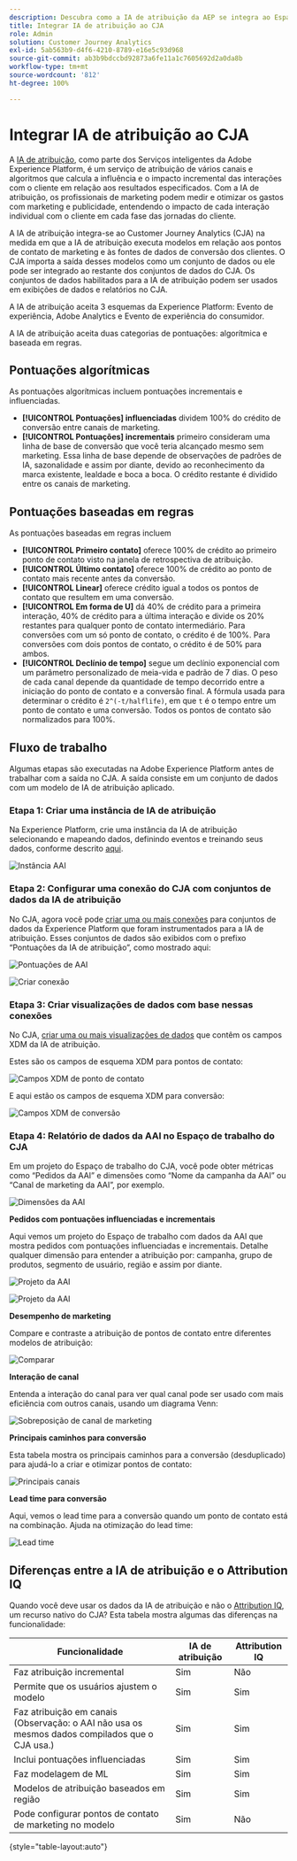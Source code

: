 ```yaml
---
description: Descubra como a IA de atribuição da AEP se integra ao Espaço de trabalho no CJA.
title: Integrar IA de atribuição ao CJA
role: Admin
solution: Customer Journey Analytics
exl-id: 5ab563b9-d4f6-4210-8789-e16e5c93d968
source-git-commit: ab3b9bdccbd92873a6fe11a1c7605692d2a0da8b
workflow-type: tm+mt
source-wordcount: '812'
ht-degree: 100%

---
```


# Integrar IA de atribuição ao CJA

A [IA de atribuição](https://experienceleague.adobe.com/docs/experience-platform/intelligent-services/attribution-ai/overview.html?lang=pt-BR), como parte dos Serviços inteligentes da Adobe Experience Platform, é um serviço de atribuição de vários canais e algoritmos que calcula a influência e o impacto incremental das interações com o cliente em relação aos resultados especificados. Com a IA de atribuição, os profissionais de marketing podem medir e otimizar os gastos com marketing e publicidade, entendendo o impacto de cada interação individual com o cliente em cada fase das jornadas do cliente.

A IA de atribuição integra-se ao Customer Journey Analytics (CJA) na medida em que a IA de atribuição executa modelos em relação aos pontos de contato de marketing e às fontes de dados de conversão dos clientes. O CJA importa a saída desses modelos como um conjunto de dados ou ele pode ser integrado ao restante dos conjuntos de dados do CJA. Os conjuntos de dados habilitados para a IA de atribuição podem ser usados em exibições de dados e relatórios no CJA.

A IA de atribuição aceita 3 esquemas da Experience Platform: Evento de experiência, Adobe Analytics e Evento de experiência do consumidor.

A IA de atribuição aceita duas categorias de pontuações: algorítmica e baseada em regras.

## Pontuações algorítmicas

As pontuações algorítmicas incluem pontuações incrementais e influenciadas.

* **[!UICONTROL Pontuações] influenciadas** dividem 100% do crédito de conversão entre canais de marketing.
* **[!UICONTROL Pontuações] incrementais** primeiro consideram uma linha de base de conversão que você teria alcançado mesmo sem marketing. Essa linha de base depende de observações de padrões de IA, sazonalidade e assim por diante, devido ao reconhecimento da marca existente, lealdade e boca a boca. O crédito restante é dividido entre os canais de marketing.

## Pontuações baseadas em regras

As pontuações baseadas em regras incluem

* **[!UICONTROL Primeiro contato]** oferece 100% de crédito ao primeiro ponto de contato visto na janela de retrospectiva de atribuição.
* **[!UICONTROL Último contato]** oferece 100% de crédito ao ponto de contato mais recente antes da conversão.
* **[!UICONTROL Linear]** oferece crédito igual a todos os pontos de contato que resultem em uma conversão.
* **[!UICONTROL Em forma de U]** dá 40% de crédito para a primeira interação, 40% de crédito para a última interação e divide os 20% restantes para qualquer ponto de contato intermediário. Para conversões com um só ponto de contato, o crédito é de 100%. Para conversões com dois pontos de contato, o crédito é de 50% para ambos.
* **[!UICONTROL Declínio de tempo]** segue um declínio exponencial com um parâmetro personalizado de meia-vida e padrão de 7 dias. O peso de cada canal depende da quantidade de tempo decorrido entre a iniciação do ponto de contato e a conversão final. A fórmula usada para determinar o crédito é `2^(-t/halflife)`, em que `t` é o tempo entre um ponto de contato e uma conversão. Todos os pontos de contato são normalizados para 100%.

## Fluxo de trabalho

Algumas etapas são executadas na Adobe Experience Platform antes de trabalhar com a saída no CJA. A saída consiste em um conjunto de dados com um modelo de IA de atribuição aplicado.

### Etapa 1: Criar uma instância de IA de atribuição

Na Experience Platform, crie uma instância da IA de atribuição selecionando e mapeando dados, definindo eventos e treinando seus dados, conforme descrito [aqui](https://experienceleague.adobe.com/docs/experience-platform/intelligent-services/attribution-ai/user-guide.html?lang=pt-BR).

![Instância AAI](assets/aai-instance.png)

### Etapa 2: Configurar uma conexão do CJA com conjuntos de dados da IA de atribuição

No CJA, agora você pode [criar uma ou mais conexões](/help/connections/create-connection.md) para conjuntos de dados da Experience Platform que foram instrumentados para a IA de atribuição. Esses conjuntos de dados são exibidos com o prefixo “Pontuações da IA de atribuição”, como mostrado aqui:

![Pontuações de AAI](assets/aai-scores.png)

![Criar conexão](assets/aai-create-connection.png)

### Etapa 3: Criar visualizações de dados com base nessas conexões

No CJA, [criar uma ou mais visualizações de dados](/help/data-views/create-dataview.md) que contêm os campos XDM da IA de atribuição.

Estes são os campos de esquema XDM para pontos de contato:

![Campos XDM de ponto de contato](assets/touchpoint-fields.png)

E aqui estão os campos de esquema XDM para conversão:

![Campos XDM de conversão](assets/conversion-fields.png)

### Etapa 4: Relatório de dados da AAI no Espaço de trabalho do CJA

Em um projeto do Espaço de trabalho do CJA, você pode obter métricas como “Pedidos da AAI” e dimensões como “Nome da campanha da AAI” ou “Canal de marketing da AAI”, por exemplo.

![Dimensões da AAI](assets/aai-dims.png)



**Pedidos com pontuações influenciadas e incrementais**

Aqui vemos um projeto do Espaço de trabalho com dados da AAI que mostra pedidos com pontuações influenciadas e incrementais. Detalhe qualquer dimensão para entender a atribuição por: campanha, grupo de produtos, segmento de usuário, região e assim por diante.

![Projeto da AAI](assets/aai-project.png)

![Projeto da AAI](assets/aai-project2.png)

**Desempenho de marketing**

Compare e contraste a atribuição de pontos de contato entre diferentes modelos de atribuição:

![Comparar](assets/compare.png)

**Interação de canal**

Entenda a interação do canal para ver qual canal pode ser usado com mais eficiência com outros canais, usando um diagrama Venn:

![Sobreposição de canal de marketing](assets/mc-overlap.png)

**Principais caminhos para conversão**

Esta tabela mostra os principais caminhos para a conversão (desduplicado) para ajudá-lo a criar e otimizar pontos de contato:

![Principais canais](assets/top-channels.png)

**Lead time para conversão**

Aqui, vemos o lead time para a conversão quando um ponto de contato está na combinação. Ajuda na otimização do lead time:

![Lead time](assets/lead-time.png)

## Diferenças entre a IA de atribuição e o Attribution IQ

Quando você deve usar os dados da IA de atribuição e não o [Attribution IQ](/help/analysis-workspace/attribution/overview.md), um recurso nativo do CJA? Esta tabela mostra algumas das diferenças na funcionalidade:

| Funcionalidade | IA de atribuição | Attribution IQ |
| --- | --- | --- |
| Faz atribuição incremental | Sim | Não |
| Permite que os usuários ajustem o modelo | Sim | Sim |
| Faz atribuição em canais (Observação: o AAI não usa os mesmos dados compilados que o CJA usa.) | Sim | Sim |
| Inclui pontuações influenciadas | Sim | Sim |
| Faz modelagem de ML | Sim | Sim |
| Modelos de atribuição baseados em região | Sim | Sim |
| Pode configurar pontos de contato de marketing no modelo | Sim | Não |

{style=&quot;table-layout:auto&quot;}
